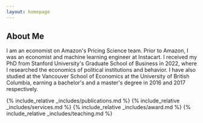 ```yaml
---
layout: homepage
---
```


## About Me

I am an economist on Amazon's Pricing Science team. Prior to Amazon, I was an economist and machine learning engineer at Instacart. I received my PhD from Stanford University's Graduate School of Business in 2022, where I researched the economics of political institutions and behavior. I have also studied at the Vancouver School of Economics at the University of British Columbia, earning a bachelor's and a master's degree in 2016 and 2017 respectively.

<!-- ## Research Interests

- Political Economy
- Applied Microeconomics & Causal Inference
- Political Behavior & Survey Experiment
- Game Theory -->

{% include_relative _includes/publications.md %}
{% include_relative _includes/services.md %}
{% include_relative _includes/award.md %}
{% include_relative _includes/teaching.md %}
